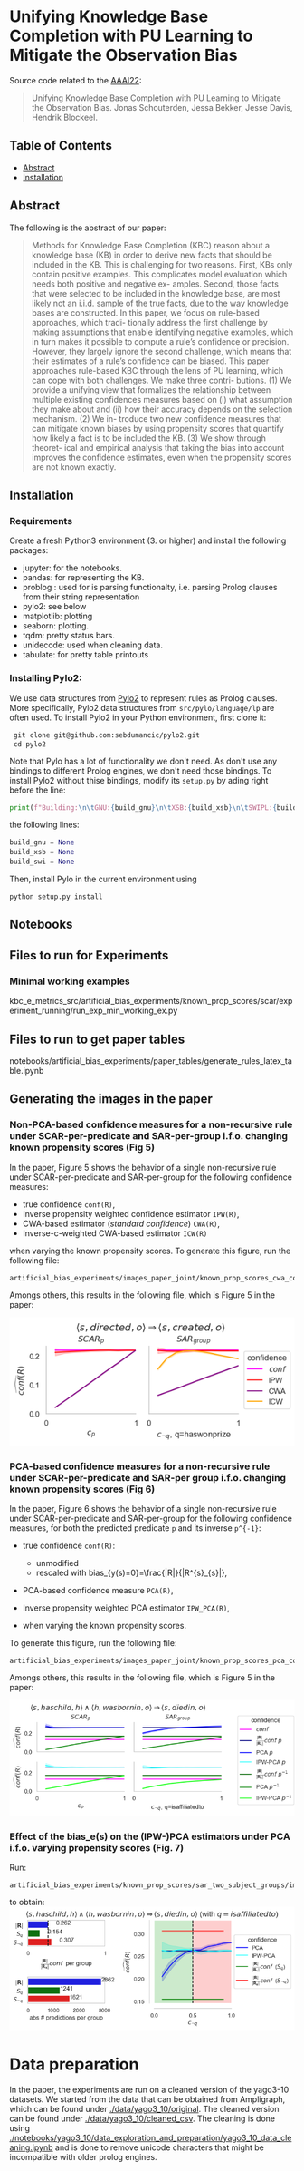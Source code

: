 # Unifying Knowledge Base Completion with PU Learning to Mitigate the Observation Bias

Source code related to the [AAAI22](https://aaai.org/Conferences/AAAI-22/):

> Unifying Knowledge Base Completion with PU Learning to Mitigate the Observation Bias. 
> Jonas Schouterden, Jessa Bekker, Jesse Davis, Hendrik Blockeel. 

## Table of Contents

* [Abstract](https://github.com/ML-KULeuven/KBC-as-PU-Learning#abstract)
* [Installation](https://github.com/ML-KULeuven/KBC-as-PU-Learning#installation)
## Abstract
The following is the abstract of our paper:

> Methods for Knowledge Base Completion (KBC) reason about
a knowledge base (KB) in order to derive new facts that should
be included in the KB. This is challenging for two reasons.
First, KBs only contain positive examples. This complicates
model evaluation which needs both positive and negative ex-
amples. Second, those facts that were selected to be included
in the knowledge base, are most likely not an i.i.d. sample of
the true facts, due to the way knowledge bases are constructed.
In this paper, we focus on rule-based approaches, which tradi-
tionally address the first challenge by making assumptions that
enable identifying negative examples, which in turn makes it
possible to compute a rule’s confidence or precision. However,
they largely ignore the second challenge, which means that
their estimates of a rule’s confidence can be biased. This paper
approaches rule-based KBC through the lens of PU learning,
which can cope with both challenges. We make three contri-
butions. (1) We provide a unifying view that formalizes the
relationship between multiple existing confidences measures
based on (i) what assumption they make about and (ii) how
their accuracy depends on the selection mechanism. (2) We in-
troduce two new confidence measures that can mitigate known
biases by using propensity scores that quantify how likely a
fact is to be included the KB. (3) We show through theoret-
ical and empirical analysis that taking the bias into account
improves the confidence estimates, even when the propensity
scores are not known exactly.

## Installation

### Requirements

Create a fresh Python3 environment (3. or higher) and install the following packages:

* jupyter: for the notebooks.
* pandas: for representing the KB.
* problog : used for is parsing functionalty, i.e. parsing Prolog clauses from their string representation
* pylo2: see below
* matplotlib: plotting
* seaborn: plotting.
* tqdm: pretty status bars.
* unidecode: used when cleaning data.
* tabulate: for pretty table printouts

### Installing Pylo2:

We use data structures from [Pylo2](https://github.com/sebdumancic/pylo2) to represent rules as Prolog clauses.
More specifically, Pylo2 data structures from `src/pylo/language/lp` are often used. 
To install Pylo2 in your Python environment, first clone it:
```shell
 git clone git@github.com:sebdumancic/pylo2.git
 cd pylo2
```
Note that Pylo has a lot of functionality we don't need. 
As don't use any bindings to different Prolog engines, we don't need those bindings. 
To install Pylo2 without thise bindings, modify its `setup.py` by ading right before the line:
```python
print(f"Building:\n\tGNU:{build_gnu}\n\tXSB:{build_xsb}\n\tSWIPL:{build_swi}")
``` 
the following lines:
```python
build_gnu = None
build_xsb = None
build_swi = None
```
Then, install Pylo in the current environment using
```shell
python setup.py install
```

## Notebooks


## Files to run for Experiments

### Minimal working examples

kbc_e_metrics_src/artificial_bias_experiments/known_prop_scores/scar/experiment_running/run_exp_min_working_ex.py

## Files to run to get paper tables


notebooks/artificial_bias_experiments/paper_tables/generate_rules_latex_table.ipynb

## Generating the images in the paper


### Non-PCA-based confidence measures for a non-recursive rule under SCAR-per-predicate and SAR-per-group i.f.o. changing known propensity scores (Fig 5)

In the paper, Figure 5 shows the behavior of a single non-recursive rule under SCAR-per-predicate and SAR-per-group 
for the following confidence measures:
* true confidence `conf(R)`,
* Inverse propensity weighted confidence estimator `IPW(R)`,
* CWA-based estimator (*standard confidence*) `CWA(R)`,
* Inverse-c-weighted CWA-based estimator `ICW(R)`

when varying the known propensity scores.
To generate this figure, run the following file:

```shell
artificial_bias_experiments/images_paper_joint/known_prop_scores_cwa_conf/cwa_conf_run_yago3_10.py
```
Amongs others, this results in the following file, which is Figure 5 in the paper: 

![Non-PCA confidence measures for a single non-recursive rule under SCAR-per-predicate and SAR-per-group.](./images/github/cwa_evol_created_haswonprize_created.png)


### PCA-based confidence measures for a non-recursive rule under SCAR-per-predicate and SAR-per group i.f.o. changing known propensity scores (Fig 6)

In the paper, Figure 6 shows the behavior of a single non-recursive rule under SCAR-per-predicate and SAR-per-group 
for the following confidence measures, for both the predicted predicate `p` and its inverse `p^{-1}`:
* true confidence `conf(R)`:
  * unmodified
  * rescaled with bias_{y(s)=0}=\frac{|R|}{|R^{s}_{s}|},
* PCA-based confidence measure `PCA(R)`,
* Inverse propensity weighted PCA estimator `IPW_PCA(R)`,

* when varying the known propensity scores.

To generate this figure, run the following file:
```shell
artificial_bias_experiments/images_paper_joint/known_prop_scores_pca_conf/pca_conf_run_yago3_10.py
```
Amongs others, this results in the following file, which is Figure 5 in the paper: 

![PCA-based confidence measures for a single non-recursive rule under SCAR-per-predicate and SAR-per-group.](./images/github/pca_evol_diedin_isaffiliatedto.png)


### Effect of the bias_e(s) on the (IPW-)PCA estimators under PCA i.f.o. varying propensity scores (Fig. 7)
Run:
```shell
artificial_bias_experiments/known_prop_scores/sar_two_subject_groups/image_generation/group_differences/plot_combo_for_yago3_10_less_detailed.py

```
to obtain:
![](./images/github/combo_group_info_pca_selection_known_prop_scores_sar_diedin_isaffiliatedto.png)


# Data preparation
In the paper, the experiments are run on a cleaned version of the yago3-10 datasets. 
We started from the data that can be obtained from Ampligraph,
which can be found under [./data/yago3_10/original](./data/yago3_10/original). 
The cleaned version can be found under [./data/yago3_10/cleaned_csv](./data/yago3_10/cleaned_csv). 
The cleaning is done using [./notebooks/yago3_10/data_exploration_and_preparation/yago3_10_data_cleaning.ipynb](./notebooks/yago3_10/data_exploration_and_preparation/yago3_10_data_cleaning.ipynb)
and is done to remove unicode characters that might be incompatible with older prolog engines.




